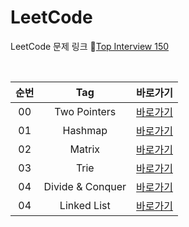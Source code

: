 # LeetCode
LeetCode 문제 링크 🔗[Top Interview 150](https://leetcode.com/studyplan/top-interview-150/)

<br>

| 순번 |       Tag        |                                         바로가기                                          |
|:--:|:----------------:|:-------------------------------------------------------------------------------------:|
| 00 |   Two Pointers   |   [바로가기](https://github.com/EUNJEONGMUN/CodingTest/tree/main/LeetCode/TwoPointers)    |
| 01 |     Hashmap      |     [바로가기](https://github.com/EUNJEONGMUN/CodingTest/tree/main/LeetCode/HashMap)      |
| 02 |      Matrix      |      [바로가기](https://github.com/EUNJEONGMUN/CodingTest/tree/main/LeetCode/Matrix)      |
| 03 |       Trie       |       [바로가기](https://github.com/EUNJEONGMUN/CodingTest/tree/main/LeetCode/Trie)       |
| 04 | Divide & Conquer | [바로가기](https://github.com/EUNJEONGMUN/CodingTest/tree/main/LeetCode/DivideAndConquer) |
| 04 |   Linked List    |    [바로가기](https://github.com/EUNJEONGMUN/CodingTest/tree/main/LeetCode/LinkedList)    |